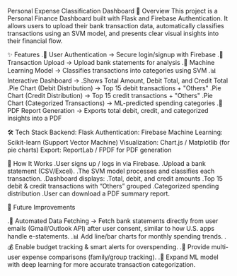 Personal Expense Classification Dashboard
📌 Overview
This project is a Personal Finance Dashboard built with Flask and Firebase Authentication.
It allows users to upload their bank transaction data, automatically classifies transactions using an SVM model, and presents clear visual insights into their financial flow.

✨ Features
  .🔐 User Authentication → Secure login/signup with Firebase
  .📂 Transaction Upload → Upload bank statements for analysis
  .🤖 Machine Learning Model → Classifies transactions into categories using SVM
  .📊 Interactive Dashboard →
      .Shows Total Amount, Debit Total, and Credit Total
      .Pie Chart (Debit Distribution) → Top 15 debit transactions + "Others"
      .Pie Chart (Credit Distribution) → Top 15 credit transactions + "Others"
      .Pie Chart (Categorized Transactions) → ML-predicted spending categories
      .📑 PDF Report Generation → Exports total debit, credit, and categorized insights into a PDF

🛠️ Tech Stack
Backend: Flask
Authentication: Firebase
Machine Learning: Scikit-learn (Support Vector Machine)
Visualization: Chart.js / Matplotlib (for pie charts)
Export: ReportLab / FPDF for PDF generation

🚀 How It Works
  .User signs up / logs in via Firebase.
  .Upload a bank statement (CSV/Excel).
  .The SVM model processes and classifies each transaction.
  .Dashboard displays:
      .Total, debit, and credit amounts
      .Top 15 debit & credit transactions with “Others” grouped
      .Categorized spending distribution
      .User can download a PDF summary report.

🔮 Future Improvements

  .📩 Automated Data Fetching → Fetch bank statements directly from user emails (Gmail/Outlook API) after user consent, similar to how U.S. apps handle e-statements.
  .📊 Add line/bar charts for monthly spending trends.
  .💰 Enable budget tracking & smart alerts for overspending.
  .👥 Provide multi-user expense comparisons (family/group tracking).
  .🤖 Expand ML model with deep learning for more accurate transaction categorization.

